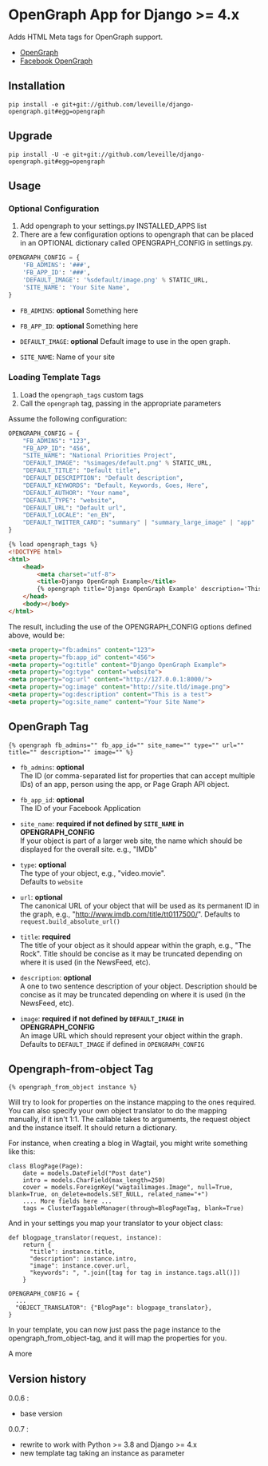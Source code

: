 # OpenGraph App for Django >= 4.x

Adds HTML Meta tags for OpenGraph support.

* [OpenGraph](http://ogp.me/)
* [Facebook OpenGraph](https://developers.facebook.com/docs/opengraph/property-types/)
    
## Installation

```
pip install -e git+git://github.com/leveille/django-opengraph.git#egg=opengraph
```

## Upgrade

```
pip install -U -e git+git://github.com/leveille/django-opengraph.git#egg=opengraph
```

## Usage

### Optional Configuration

1. Add opengraph to your settings.py INSTALLED_APPS list
2. There are a few configuration options to opengraph that can be placed in an OPTIONAL dictionary called OPENGRAPH_CONFIG in settings.py.

```python
OPENGRAPH_CONFIG = {
    'FB_ADMINS': '###',
    'FB_APP_ID': '###',
    'DEFAULT_IMAGE': '%sdefault/image.png' % STATIC_URL,
    'SITE_NAME': 'Your Site Name',
}
```

* `FB_ADMINS`: __optional__
  Something here

* `FB_APP_ID`: __optional__
  Something here

* `DEFAULT_IMAGE`: __optional__
  Default image to use in the open graph.

* `SITE_NAME`:
  Name of your site

### Loading Template Tags

1. Load the `opengraph_tags` custom tags
2. Call the `opengraph` tag, passing in the appropriate parameters

Assume the following configuration:

```python
OPENGRAPH_CONFIG = {
    "FB_ADMINS": "123",
    "FB_APP_ID": "456",
    "SITE_NAME": "National Priorities Project",
    "DEFAULT_IMAGE": "%simages/default.png" % STATIC_URL,
    "DEFAULT_TITLE": "Default title",
    "DEFAULT_DESCRIPTION": "Default description",
    "DEFAULT_KEYWORDS": "Default, Keywords, Goes, Here",
    "DEFAULT_AUTHOR": "Your name",
    "DEFAULT_TYPE": "website",
    "DEFAULT_URL": "Default url",
    "DEFAULT_LOCALE": "en_EN",
    "DEFAULT_TWITTER_CARD": "summary" | "summary_large_image" | "app" | "player"
}
```

```html
{% load opengraph_tags %}
<!DOCTYPE html>
<html>
    <head>
        <meta charset="utf-8">
        <title>Django OpenGraph Example</title>
        {% opengraph title='Django OpenGraph Example' description='This is a test' image="http://site.tld/image.png" %}
    </head>
    <body></body>
</html>
```

The result, including the use of the OPENGRAPH_CONFIG options defined above, would be:

```html
<meta property="fb:admins" content="123">
<meta property="fb:app_id" content="456">
<meta property="og:title" content="Django OpenGraph Example">
<meta property="og:type" content="website">
<meta property="og:url" content="http://127.0.0.1:8000/">
<meta property="og:image" content="http://site.tld/image.png">
<meta property="og:description" content="This is a test">
<meta property="og:site_name" content="Your Site Name">
```

## OpenGraph Tag

```
{% opengraph fb_admins="" fb_app_id="" site_name="" type="" url="" title="" description="" image="" %}
```

* `fb_admins`: __optional__  
  The ID (or comma-separated list for properties that can accept multiple IDs) of an app, person using the app, or Page Graph API object.

* `fb_app_id`: __optional__  
  The ID of your Facebook Application

* `site_name`: __required if not defined by `SITE_NAME` in OPENGRAPH_CONFIG__  
  If your object is part of a larger web site, the name which should be displayed for the overall site. e.g., "IMDb"

* `type`: __optional__  
  The type of your object, e.g., "video.movie".  
  Defaults to `website`

* `url`: __optional__  
  The canonical URL of your object that will be used as its permanent ID in the graph, e.g., "http://www.imdb.com/title/tt0117500/".
  Defaults to `request.build_absolute_url()`

* `title`: __required__  
  The title of your object as it should appear within the graph, e.g., "The Rock".  Title should be concise as it may be truncated depending on where it is used (in the NewsFeed, etc).

* `description`: __optional__  
  A one to two sentence description of your object.  Description should be concise as it may be truncated depending on where it is used (in the NewsFeed, etc).

* `image`: __required if not defined by `DEFAULT_IMAGE` in OPENGRAPH_CONFIG__  
  An image URL which should represent your object within the graph.  
  Defaults to `DEFAULT_IMAGE` if defined in `OPENGRAPH_CONFIG`

## Opengraph-from-object Tag

```
{% opengraph_from_object instance %}
```
Will try to look for properties on the instance mapping to the ones required. You can also specify your own object translator to do the mapping manually, if it isn't 1:1.
The callable takes to arguments, the request object and the instance itself. It should return a dictionary.

For instance, when creating a blog in Wagtail, you might write something like this:

```
class BlogPage(Page):
    date = models.DateField("Post date")
    intro = models.CharField(max_length=250)
    cover = models.ForeignKey("wagtailimages.Image", null=True, blank=True, on_delete=models.SET_NULL, related_name="+")
    .... More fields here ...
    tags = ClusterTaggableManager(through=BlogPageTag, blank=True)    
```

And in your settings you map your translator to your object class:

```
def blogpage_translator(request, instance):
    return {
      "title": instance.title,
      "description": instance.intro,
      "image": instance.cover.url,
      "keywords": ", ".join([tag for tag in instance.tags.all()])
    }

OPENGRAPH_CONFIG = {
  ...    
  "OBJECT_TRANSLATOR": {"BlogPage": blogpage_translator},
}
```

In your template, you can now just pass the page instance to the opengraph_from_object-tag, and it will map the properties for you.

A more 
## Version history

0.0.6 : 
 - base version

0.0.7 : 
 - rewrite to work with Python >= 3.8 and Django >= 4.x
 - new template tag taking an instance as parameter
